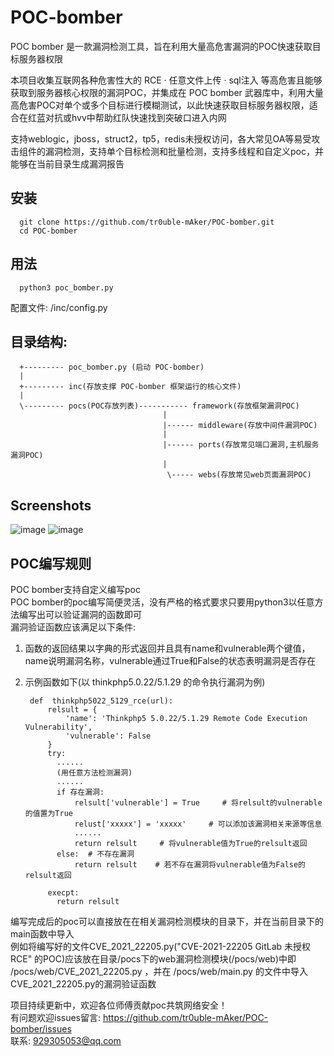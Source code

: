 # POC-bomber
POC bomber 是一款漏洞检测工具，旨在利用大量高危害漏洞的POC快速获取目标服务器权限 
                                  
本项目收集互联网各种危害性大的 RCE · 任意文件上传 · sql注入 等高危害且能够获取到服务器核心权限的漏洞POC，并集成在 POC bomber 武器库中，利用大量高危害POC对单个或多个目标进行模糊测试，以此快速获取目标服务器权限，适合在红蓝对抗或hvv中帮助红队快速找到突破口进入内网

支持weblogic，jboss，struct2，tp5，redis未授权访问，各大常见OA等易受攻击组件的漏洞检测，支持单个目标检测和批量检测，支持多线程和自定义poc，并能够在当前目录生成漏洞报告
## 安装
      git clone https://github.com/tr0uble-mAker/POC-bomber.git            
      cd POC-bomber
## 用法      
      python3 poc_bomber.py 

配置文件:  /inc/config.py

## 目录结构:
       
      +--------- poc_bomber.py (启动 POC-bomber)
      | 
      +--------- inc(存放支撑 POC-bomber 框架运行的核心文件)
      |
      \--------- pocs(POC存放列表)----------- framework(存放框架漏洞POC)
                                      |
                                      |------ middleware(存放中间件漏洞POC)
                                      |
                                      |------ ports(存放常见端口漏洞,主机服务漏洞POC)
                                      |
                                       \----- webs(存放常见web页面漏洞POC)
      
      
## Screenshots    
![image](https://user-images.githubusercontent.com/71172892/143585798-9d7e505d-42f0-4b8f-ae0c-fd400466f2b5.png)
![image](https://user-images.githubusercontent.com/71172892/143586027-5e54e484-edc7-4551-a536-4f005efa5048.png)      


## POC编写规则     
POC bomber支持自定义编写poc          
POC bomber的poc编写简便灵活，没有严格的格式要求只要用python3以任意方法编写出可以验证漏洞的函数即可                        
漏洞验证函数应该满足以下条件:                   
1. 函数的返回结果以字典的形式返回并且具有name和vulnerable两个键值，name说明漏洞名称，vulnerable通过True和False的状态表明漏洞是否存在           
2. 示例函数如下(以 thinkphp5.0.22/5.1.29 的命令执行漏洞为例)                                  
  
        def  thinkphp5022_5129_rce(url):          
            relsult = {                   
                'name': 'Thinkphp5 5.0.22/5.1.29 Remote Code Execution Vulnerability',           
                'vulnerable': False            
            }  
            try:
              ......        
              (用任意方法检测漏洞)             
              ......
              if 存在漏洞:
                  relsult['vulnerable'] = True     # 将relsult的vulnerable的值置为True             
                  relust['xxxxx'] = 'xxxxx'     # 可以添加该漏洞相关来源等信息            
                  ......           
                  return relsult     # 将vulnerable值为True的relsult返回                   
              else:  # 不存在漏洞           
                  return relsult    # 若不存在漏洞将vulnerable值为False的relsult返回

            execpt:
              return relsult

编写完成后的poc可以直接放在在相关漏洞检测模块的目录下，并在当前目录下的main函数中导入           
例如将编写好的文件CVE_2021_22205.py("CVE-2021-22205 GitLab 未授权RCE" 的POC)应该放在目录/pocs下的web漏洞检测模块(/pocs/web)中即 /pocs/web/CVE_2021_22205.py ，并在 /pocs/web/main.py 的文件中导入CVE_2021_22205.py的漏洞验证函数      


项目持续更新中，欢迎各位师傅贡献poc共筑网络安全！  
有问题欢迎issues留言: https://github.com/tr0uble-mAker/POC-bomber/issues    
联系: 929305053@qq.com    
